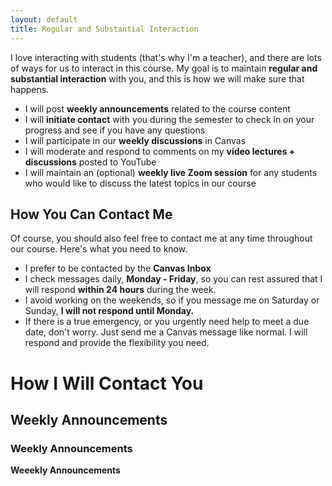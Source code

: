 ```yaml
---
layout: default
title: Regular and Substantial Interaction
---
```

I love interacting with students (that's why I'm a teacher), and there are lots of ways for us to interact in this course. My goal is to maintain **regular and substantial interaction** with you, and this is how we will make sure that happens.  
- I will post **weekly announcements** related to the course content
- I will **initiate contact** with you during the semester to check in on your progress and see if you have any questions
- I will participate in our **weekly discussions** in Canvas
- I will moderate and respond to comments on my **video lectures + discussions** posted to YouTube
- I will maintain an (optional) **weekly live Zoom session** for any students who would like to discuss the latest topics in our course
## How You Can Contact Me
Of course, you should also feel free to contact me at any time throughout our course. Here's what you need to know.
- I prefer to be contacted by the **Canvas Inbox**
- I check messages daily, **Monday - Friday**, so you can rest assured that I will respond **within 24 hours** during the week.
- I avoid working on the weekends, so if you message me on Saturday or Sunday, **I will not respond until Monday.**
- If there is a true emergency, or you urgently need help to meet a due date, don't worry. Just send me a Canvas message like normal. I will respond and provide the flexibility you need.
# How I Will Contact You
## Weekly Announcements
### Weekly Announcements
**Weeekly Announcements**

